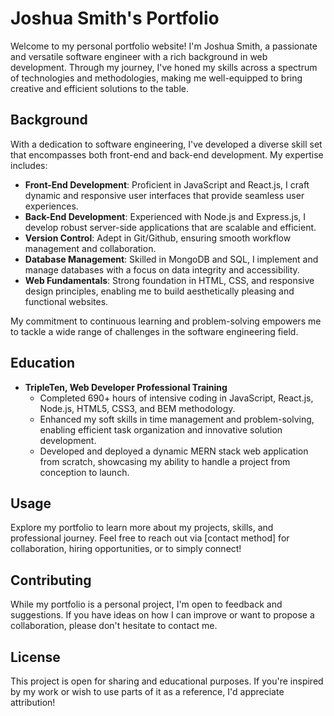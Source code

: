 # Joshua Smith's Portfolio

Welcome to my personal portfolio website! I'm Joshua Smith, a passionate and versatile software engineer with a rich background in web development. Through my journey, I've honed my skills across a spectrum of technologies and methodologies, making me well-equipped to bring creative and efficient solutions to the table.

## Background

With a dedication to software engineering, I've developed a diverse skill set that encompasses both front-end and back-end development. My expertise includes:

- **Front-End Development**: Proficient in JavaScript and React.js, I craft dynamic and responsive user interfaces that provide seamless user experiences.
- **Back-End Development**: Experienced with Node.js and Express.js, I develop robust server-side applications that are scalable and efficient.
- **Version Control**: Adept in Git/Github, ensuring smooth workflow management and collaboration.
- **Database Management**: Skilled in MongoDB and SQL, I implement and manage databases with a focus on data integrity and accessibility.
- **Web Fundamentals**: Strong foundation in HTML, CSS, and responsive design principles, enabling me to build aesthetically pleasing and functional websites.

My commitment to continuous learning and problem-solving empowers me to tackle a wide range of challenges in the software engineering field.

## Education

- **TripleTen, Web Developer Professional Training**
  - Completed 690+ hours of intensive coding in JavaScript, React.js, Node.js, HTML5, CSS3, and BEM methodology.
  - Enhanced my soft skills in time management and problem-solving, enabling efficient task organization and innovative solution development.
  - Developed and deployed a dynamic MERN stack web application from scratch, showcasing my ability to handle a project from conception to launch.


## Usage

Explore my portfolio to learn more about my projects, skills, and professional journey. Feel free to reach out via [contact method] for collaboration, hiring opportunities, or to simply connect!

## Contributing

While my portfolio is a personal project, I'm open to feedback and suggestions. If you have ideas on how I can improve or want to propose a collaboration, please don't hesitate to contact me.

## License

This project is open for sharing and educational purposes. If you're inspired by my work or wish to use parts of it as a reference, I'd appreciate attribution!
